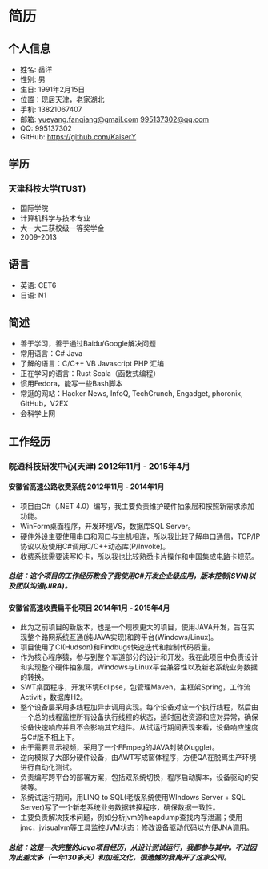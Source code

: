 # 简历

## 个人信息
* 姓名: 岳洋
* 性别: 男
* 生日: 1991年2月15日
* 位置：现居天津，老家湖北
* 手机: 13821067407
* 邮箱: yueyang.fanqiang@gmail.com 995137302@qq.com
*   QQ: 995137302
* GitHub: https://github.com/KaiserY

## 学历
### 天津科技大学(TUST)
* 国际学院
* 计算机科学与技术专业
* 大一大二获校级一等奖学金
* 2009-2013   

## 语言
* 英语: CET6
* 日语: N1

## 简述
* 善于学习，善于通过Baidu/Google解决问题
* 常用语言：C# Java
* 了解的语言：C/C++ VB Javascript PHP 汇编
* 正在学习的语言：Rust Scala（函数式编程）
* 惯用Fedora，能写一些Bash脚本
* 常逛的网站：Hacker News, InfoQ, TechCrunch, Engadget, phoronix, GitHub，V2EX
* 会科学上网

## 工作经历
### 皖通科技研发中心(天津) 2012年11月 - 2015年4月
#### 安徽省高速公路收费系统 2012年11月 - 2014年1月
* 项目由C#（.NET 4.0）编写，我主要负责维护硬件抽象层和按照新需求添加功能。
* WinForm桌面程序，开发环境VS，数据库SQL Server。
* 硬件外设主要使用串口和网口与主机相连，所以我比较了解串口通信，TCP/IP协议以及使用C#调用C/C++动态库(P/Invoke)。
* 收费系统需要读写IC卡，所以我也比较熟悉卡片操作和中国集成电路卡规范。

##### 总结：这个项目的工作经历教会了我使用C#开发企业级应用，版本控制(SVN)以及团队沟通(JIRA)。

#### 安徽省高速收费扁平化项目 2014年1月 - 2015年4月
* 此为之前项目的新版本，也是一个规模更大的项目，使用JAVA开发，旨在实现整个路网系统互通(纯JAVA实现)和跨平台(Windows/Linux)。
* 项目使用了CI(Hudson)和Findbugs快速迭代和控制代码质量。
* 作为核心程序猿，参与到整个车道部分的设计和开发。我在此项目中负责设计和实现整个硬件抽象层，Windows与Linux平台兼容性以及新老系统业务数据的转换。
* SWT桌面程序，开发环境Eclipse，包管理Maven，主框架Spring，工作流Activiti，数据库H2。
* 整个设备层采用多线程加异步调用实现。每个设备对应一个执行线程，然后由一个总的线程监控所有设备执行线程的状态，适时回收资源和应对异常，确保设备快速响应并且不会影响其它组件。从试运行期间表现来看，设备响应速度与C#版不相上下。
* 由于需要显示视频，采用了一个FFmpeg的JAVA封装(Xuggle)。
* 逆向模拟了大部分硬件设备，由AWT写成窗体程序，方便QA在脱离生产环境进行自动化测试。
* 负责编写跨平台的部署方案，包括双系统切换，程序启动脚本，设备驱动的安装等。
* 系统试运行期间，用LINQ to SQL(老版系统使用WIndows Server + SQL Server)写了一个新老系统业务数据转换程序，确保数据一致性。
* 主要负责解决技术问题，例如分析jvm的heapdump查找内存泄漏；使用jmc，jvisualvm等工具监控JVM状态；修改设备驱动代码以方便JNA调用。

##### 总结：这是一次完整的Java项目经历，从设计到试运行，我都参与其中。不过因为出差太多（一年130多天）和加班文化，很遗憾的我离开了这家公司。
